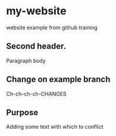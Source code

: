 # my-website
website example from github training

## Second header.
Paragraph body

## Change on example branch
Ch-ch-ch-ch-CHANGES

## Purpose
Adding some text with which to conflict
